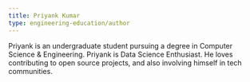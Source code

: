 ```yaml
---
title: Priyank Kumar
type: engineering-education/author
---
```

Priyank is an undergraduate student pursuing a degree in Computer Science & Engineering. Priyank is Data Science Enthusiast. He loves contributing to open source projects, and also involving himself in tech communities.
